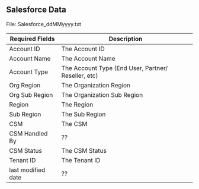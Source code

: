 ## Salesforce Data

File: Salesforce_ddMMyyyy.txt

| Required Fields | Description                                  |
| --------------- | -------------------------------------------- |
| Account ID     | The Account ID             |
| Account Name   | The Account Name  |
| Account Type   | The Account Type (End User, Partner/ Reseller, etc)|
| Org Region     | The Organization Region |
| Org Sub Region | The Organization Sub Region              |
| Region         | The Region              |
| Sub Region     | The Sub Region              |
| CSM            | The CSM              |
| CSM Handled By | ?? |
| CSM Status     | The CSM Status |
| Tenant ID | The Tenant ID |
| last modified date | ?? |
